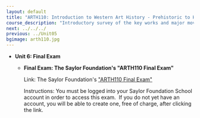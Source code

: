 ```yaml
---
layout: default
title: "ARTH110: Introduction to Western Art History - Prehistoric to High Gothic"
course_description: "Introductory survey of the key works and major movements in Western art and architecture from prehistory to the end of the Medieval period."
next: ../../../
previous: ../Unit05
bgimage: arth110.jpg
---
```

-   **Unit 6: Final Exam**  
    -   **Final Exam: The Saylor Foundation's "ARTH110 Final Exam"**

        Link: The Saylor Foundation's ["ARTH110 Final
        Exam"](http://school.saylor.org/mod/quiz/view.php?id=40)  
           
         Instructions: You must be logged into your Saylor Foundation
        School account in order to access this exam.  If you do not yet
        have an account, you will be able to create one, free of charge,
        after clicking the link.
